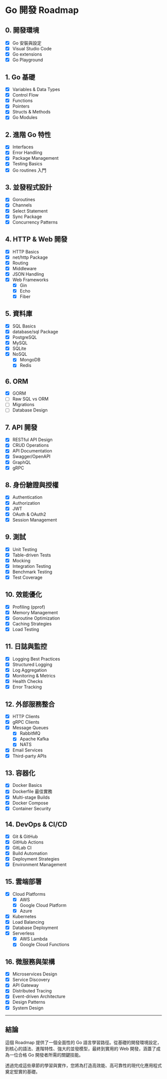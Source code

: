 # Go 開發 Roadmap

## 0. 開發環境
- [x] Go 安裝與設定
- [x] Visual Studio Code
- [x] Go extensions
- [x] Go Playground

## 1. Go 基礎
- [x] Variables & Data Types
- [x] Control Flow
- [x] Functions
- [x] Pointers
- [x] Structs & Methods
- [x] Go Modules

## 2. 進階 Go 特性
- [x] Interfaces
- [x] Error Handling
- [x] Package Management
- [x] Testing Basics
- [x] Go routines 入門

## 3. 並發程式設計
- [x] Goroutines
- [x] Channels
- [x] Select Statement
- [x] Sync Package
- [x] Concurrency Patterns

## 4. HTTP & Web 開發
- [x] HTTP Basics
- [x] net/http Package
- [x] Routing
- [x] Middleware
- [x] JSON Handling
- [x] Web Frameworks
  - [x] Gin
  - [x] Echo
  - [x] Fiber

## 5. 資料庫
- [x] SQL Basics
- [x] database/sql Package
- [x] PostgreSQL
- [x] MySQL
- [x] SQLite
- [x] NoSQL
  - [x] MongoDB
  - [x] Redis

## 6. ORM
- [x] GORM
- [ ] Raw SQL vs ORM
- [ ] Migrations
- [ ] Database Design

## 7. API 開發
- [x] RESTful API Design
- [x] CRUD Operations
- [x] API Documentation
- [x] Swagger/OpenAPI
- [x] GraphQL
- [x] gRPC

## 8. 身份驗證與授權
- [x] Authentication
- [x] Authorization
- [x] JWT
- [x] OAuth & OAuth2
- [x] Session Management

## 9. 測試
- [x] Unit Testing
- [x] Table-driven Tests
- [x] Mocking
- [x] Integration Testing
- [x] Benchmark Testing
- [x] Test Coverage

## 10. 效能優化
- [x] Profiling (pprof)
- [x] Memory Management
- [x] Goroutine Optimization
- [x] Caching Strategies
- [x] Load Testing

## 11. 日誌與監控
- [x] Logging Best Practices
- [x] Structured Logging
- [x] Log Aggregation
- [x] Monitoring & Metrics
- [x] Health Checks
- [x] Error Tracking

## 12. 外部服務整合
- [x] HTTP Clients
- [x] gRPC Clients
- [x] Message Queues
  - [x] RabbitMQ
  - [x] Apache Kafka
  - [x] NATS
- [x] Email Services
- [x] Third-party APIs

## 13. 容器化
- [x] Docker Basics
- [x] Dockerfile 最佳實務
- [x] Multi-stage Builds
- [x] Docker Compose
- [x] Container Security

## 14. DevOps & CI/CD
- [x] Git & GitHub
- [x] GitHub Actions
- [x] GitLab CI
- [x] Build Automation
- [x] Deployment Strategies
- [x] Environment Management

## 15. 雲端部署
- [x] Cloud Platforms
  - [x] AWS
  - [x] Google Cloud Platform
  - [x] Azure
- [x] Kubernetes
- [x] Load Balancing
- [x] Database Deployment
- [x] Serverless
  - [x] AWS Lambda
  - [x] Google Cloud Functions

## 16. 微服務與架構
- [x] Microservices Design
- [x] Service Discovery
- [x] API Gateway
- [x] Distributed Tracing
- [x] Event-driven Architecture
- [x] Design Patterns
- [x] System Design

---

## 結論

這個 Roadmap 提供了一個全面性的 Go 語言學習路徑。從基礎的開發環境設定，到核心的語法、進階特性、強大的並發模型，最終到實用的 Web 開發，涵蓋了成為一位合格 Go 開發者所需的關鍵技能。

透過完成這些章節的學習與實作，您將為打造高效能、高可靠性的現代化應用程式奠定堅實的基礎。

